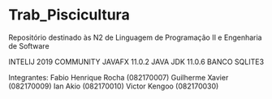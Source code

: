 # Trab_Piscicultura
Repositório destinado às N2 de Linguagem de Programação II e Engenharia de Software

INTELIJ 2019 COMMUNITY 
JAVAFX 11.0.2 
JAVA JDK 11.0.6 
BANCO SQLITE3


Integrantes:
Fabio Henrique Rocha  (082170007)
Guilherme Xavier      (082170009)
Ian Akio              (082170010)
Victor Kengoo         (082170030)

